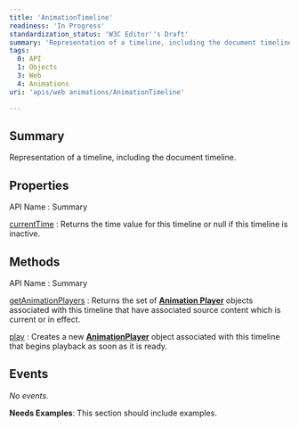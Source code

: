 ```yaml
---
title: 'AnimationTimeline'
readiness: 'In Progress'
standardization_status: 'W3C Editor''s Draft'
summary: 'Representation of a timeline, including the document timeline.'
tags:
  0: API
  1: Objects
  3: Web
  4: Animations
uri: 'apis/web animations/AnimationTimeline'

---
```

## Summary

Representation of a timeline, including the document timeline.

## Properties

API Name
:   Summary

[currentTime](/apis/web_animations/AnimationTimeline/currentTime)
:   Returns the time value for this timeline or null if this timeline is inactive.

## Methods

API Name
:   Summary

[getAnimationPlayers](/apis/web_animations/AnimationTimeline/getAnimationPlayers)
:   Returns the set of [**Animation Player**](/apis/web_animations/AnimationPlayer) objects associated with this timeline that have associated source content which is current or in effect.

[play](/apis/web_animations/AnimationTimeline/play)
:   Creates a new [**AnimationPlayer**](/apis/web_animations/AnimationPlayer) object associated with this timeline that begins playback as soon as it is ready.

## Events

*No events.*

**Needs Examples**: This section should include examples.

